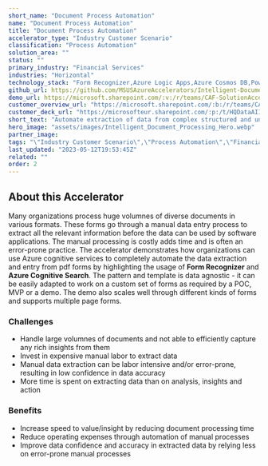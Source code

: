 ```yaml
---
short_name: "Document Process Automation"
name: "Document Process Automation"
title: "Document Process Automation"
accelerator_type: "Industry Customer Scenario"
classification: "Process Automation"
solution_area: ""
status: ""
primary_industry: "Financial Services"
industries: "Horizontal"
technology_stack: "Form Recognizer,Azure Logic Apps,Azure Cosmos DB,Power BI,Azure Data Explorer,Bot Framework,Luis"
github_url: https://github.com/MSUSAzureAccelerators/Intelligent-Document-Processing-Accelerator
demo_url: https://microsoft.sharepoint.com/:v:/r/teams/CAF-SolutionAccelerators/Shared%20Documents/General/BVA%20Files/Intelligent%20Document%20Processing/POV_demo_Intelligent%20Document%20Processing.mp4?csf=1&web=1&e=NaUO7M
customer_overview_url: "https://microsoft.sharepoint.com/:b:/r/teams/CAF-SolutionAccelerators/Shared%20Documents/General/BVA%20Files/Intelligent%20Document%20Processing/Intelligent%20Document%20Processing%20Overview.pdf?csf=1&web=1&e=rbbswr"
customer_deck_url: "https://microsofteur.sharepoint.com/:p:/t/HQDataAIIndustryTeam/EWNlQ1ANRcVDlXfdCxUFBTQB0f1ueB52vQGDVkNjb8yKsQ?e=FeJIQm"
short_text: "Automate extraction of data from complex structured and unstructured documents to unlock insights."
hero_image: "assets/images/Intelligent_Document_Processing_Hero.webp"
partner_image: 
tags: "\"Industry Customer Scenario\",\"Process Automation\",\"Financial Services\",\"Horizontal\",\"Form Recognizer\",\"Azure Logic Apps\",\"Azure Cosmos DB\",\"Power BI\",\"Azure Data Explorer\",\"Bot Framework\",\"Luis\""
last_updated: "2023-05-12T19:53:45Z"
related: ""
order: 2
---
```

## About this Accelerator

Many organizations process huge volumnes of diverse documents in various formats. These forms go through a manual data entry process to extract all the relevant information before the data can be used by software applications. The manual processing is costly adds time and is often an error-prone practice. The accelerator demonstrates how organizations can use Azure cognitive services to completely automate the data extraction and entry from pdf forms by highlighting the usage of **Form Recognizer** and **Azure Cognitive Search**. The pattern and template is data agnostic - it can be easily adapted to work on a custom set of forms as required by a POC, MVP or a demo. The demo also scales well through different kinds of forms and supports multiple page forms.

### Challenges
- Handle large volumnes of documents and not able to efficiently capture any rich insights from them
- Invest in expensive manual labor to extract data
- Manual data extraction can be labor intensive and/or error-prone, resulting in low confidence in data accuracy
- More time is spent on extracting data than on analysis, insights and action

### Benefits
- Increase speed to value/insight by reducing document processing time
- Reduce operating expenses through automation of manual processes
- Improve data confidence and accuracy in extracted data by relying less on error-prone manual processes